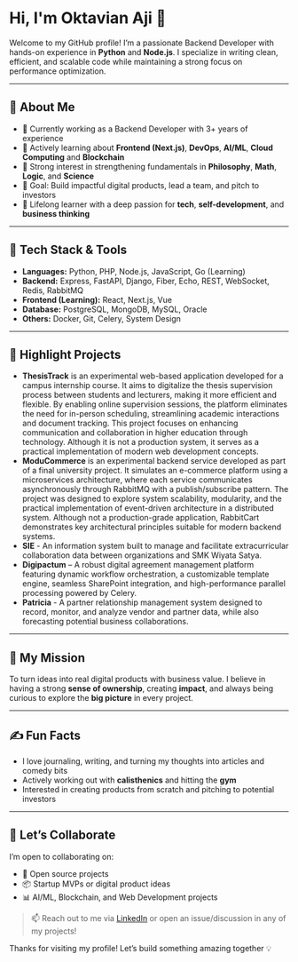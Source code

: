 # Hi, I'm Oktavian Aji 👋

Welcome to my GitHub profile! I’m a passionate Backend Developer with hands-on experience in **Python** and **Node.js**. I specialize in writing clean, efficient, and scalable code while maintaining a strong focus on performance optimization.

---

## 🚀 About Me

- 🔧 Currently working as a Backend Developer with 3+ years of experience
- 🌱 Actively learning about **Frontend (Next.js)**, **DevOps**, **AI/ML**, **Cloud Computing** and **Blockchain**
- 📘 Strong interest in strengthening fundamentals in **Philosophy**, **Math**, **Logic**, and **Science**
- 💼 Goal: Build impactful digital products, lead a team, and pitch to investors
- 🧠 Lifelong learner with a deep passion for **tech**, **self-development**, and **business thinking**

---

## 🔨 Tech Stack & Tools

- **Languages:** Python, PHP, Node.js, JavaScript, Go (Learning)
- **Backend:** Express, FastAPI, Django, Fiber, Echo, REST, WebSocket, Redis, RabbitMQ
- **Frontend (Learning):** React, Next.js, Vue
- **Database:** PostgreSQL, MongoDB, MySQL, Oracle
- **Others:** Docker, Git, Celery, System Design

---

## 📌 Highlight Projects

- **ThesisTrack** is an experimental web-based application developed for a campus internship course. It aims to digitalize the thesis supervision process between students and lecturers, making it more efficient and flexible. By enabling online supervision sessions, the platform eliminates the need for in-person scheduling, streamlining academic interactions and document tracking. This project focuses on enhancing communication and collaboration in higher education through technology. Although it is not a production system, it serves as a practical implementation of modern web development concepts.
- **ModuCommerce** is an experimental backend service developed as part of a final university project. It simulates an e-commerce platform using a microservices architecture, where each service communicates asynchronously through RabbitMQ with a publish/subscribe pattern. The project was designed to explore system scalability, modularity, and the practical implementation of event-driven architecture in a distributed system. Although not a production-grade application, RabbitCart demonstrates key architectural principles suitable for modern backend systems.
- **SIE** - An information system built to manage and facilitate extracurricular collaboration data between organizations and SMK Wiyata Satya.
- **Digipactum** – A robust digital agreement management platform featuring dynamic workflow orchestration, a customizable template engine, seamless SharePoint integration, and high-performance parallel processing powered by Celery.
- **Patricia** - A partner relationship management system designed to record, monitor, and analyze vendor and partner data, while also forecasting potential business collaborations.

---

## 🎯 My Mission

To turn ideas into real digital products with business value. I believe in having a strong **sense of ownership**, creating **impact**, and always being curious to explore the **big picture** in every project.

---

## ✍️ Fun Facts

- I love journaling, writing, and turning my thoughts into articles and comedy bits
- Actively working out with **calisthenics** and hitting the **gym**
- Interested in creating products from scratch and pitching to potential investors

---

## 🤝 Let’s Collaborate

I’m open to collaborating on:
- 🚀 Open source projects
- 📦 Startup MVPs or digital product ideas
- 📊 AI/ML, Blockchain, and Web Development projects

> 📫 Reach out to me via [LinkedIn](https://www.linkedin.com/in/oktavian-aji-3a43b0216/) or open an issue/discussion in any of my projects!

Thanks for visiting my profile! Let’s build something amazing together 💡

<!---
iyans018/iyans018 is a ✨ special ✨ repository because its `README.md` (this file) appears on your GitHub profile.
You can click the Preview link to take a look at your changes.
--->
